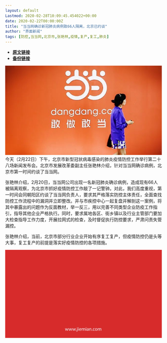 ```yaml
---
layout: default
Lastmod: 2020-02-28T10:09:45.454022+00:00
date: 2020-02-22T00:00:00Z
title: "当当网确诊新冠肺炎病例致66人隔离，北京已约谈"
author: "界面新闻"
tags: [防控,当当网,北京市,张艳林,疫情,复产,复工,肺炎]
---
```


* [**原文链接**](http://mp.weixin.qq.com/s?__biz=MjM5NTE0ODc2Nw==&amp;mid=2650464031&amp;idx=1&amp;sn=f2ef6efa38b2651a358716c277185f70&amp;chksm=bef299af898510b9e83be6496b5ff05a80edbce59b899183272a2ed05c8f753f72ef3661af44#rd)
* [**备份链接**](http://archive.today/lVVoW)


![](/images/post/16a8a2ab2eecf29ced381dae8698080a.jpg)今天（2月22日）下午，北京市新型冠状病毒感染的肺炎疫情防控工作举行第二十八场新闻发布会。北京市发展改革委副主任张艳林介绍，针对当当网确诊病例，北京市第一时间约谈了当当网。

张艳林介绍，2月20日，当当网公司出现一名新冠肺炎确诊病例，造成现有66人被隔离观察，为北京市抓好疫情防控工作敲了一记警钟。对此，我们高度重视，第一时间会同朝阳区约谈了当当网负责人，要求其严格落实防控主体责任，全面查找防控工作流程中的漏洞并立即整改。并与市疾控中心一起复盘并解剖这一案例，将其中暴露出的问题作为反面教材，举一反三，用以完善不同类型企业防疫工作指引，指导其他企业严格执行。同时，要求属地各区、街乡镇以及行业主管部门要加大检查指导工作力度，开展拉网式的检查，及时督促执行防控要求，严肃问责失管漏控。

张艳林介绍，当前，北京市部分行业企业开始有序复工复产，但疫情防控仍是头等大事，复工复产的前提是落实好疫情防控的各项措施。

![](/images/post/3ef9527fd7edfb43b0c70486c7a956af.jpg)

